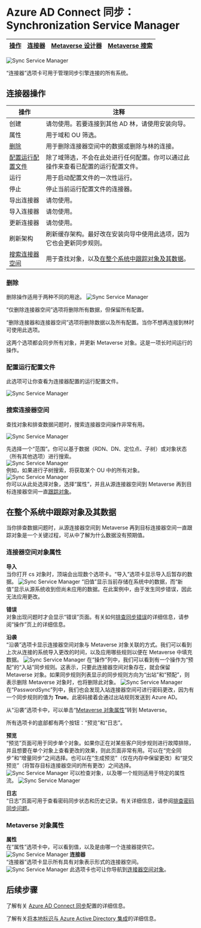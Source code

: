 <properties
	pageTitle="Azure AD Connect 同步：Synchronization Service Manager UI | Azure"
	description="了解 Azure AD Connect 的 Synchronization Service Manager 中的“连接器”选项卡。"
	services="active-directory"
	documentationCenter=""
	authors="andkjell"
	manager="stevenpo"
	editor=""/>

<tags
	ms.service="active-directory"
	ms.date="05/19/2016"
	wacn.date=""/>


# Azure AD Connect 同步：Synchronization Service Manager

[操作](/documentation/articles/active-directory-aadconnectsync-service-manager-ui-operations) | [连接器](/documentation/articles/active-directory-aadconnectsync-service-manager-ui-connectors) | [Metaverse 设计器](/documentation/articles/active-directory-aadconnectsync-service-manager-ui-mvdesigner) | [Metaverse 搜索](/documentation/articles/active-directory-aadconnectsync-service-manager-ui-mvsearch)
--- | --- | --- | ---

![Sync Service Manager](./media/active-directory-aadconnectsync-service-manager-ui/connectors.png)

“连接器”选项卡可用于管理同步引擎连接的所有系统。

## 连接器操作

操作 | 注释
--- | ---
创建 | 请勿使用。若要连接到其他 AD 林，请使用安装向导。
属性 | 用于域和 OU 筛选。
[删除](#delete) | 用于删除连接器空间中的数据或删除与林的连接。
[配置运行配置文件](#configure-run-profiles) | 除了域筛选，不会在此处进行任何配置。你可以通过此操作来查看已配置的运行配置文件。
运行 | 用于启动配置文件的一次性运行。
停止 | 停止当前运行配置文件的连接器。
导出连接器 | 请勿使用。
导入连接器 | 请勿使用。
更新连接器 | 请勿使用。
刷新架构 | 刷新缓存架构。最好改在安装向导中使用此选项，因为它也会更新同步规则。
[搜索连接器空间](#search-connector-space) | 用于查找对象，以及[在整个系统中跟踪对象及其数据](#follow-an-object-and-its-data-through-the-system)。

### 删除
删除操作适用于两种不同的用途。
![Sync Service Manager](./media/active-directory-aadconnectsync-service-manager-ui/connectordelete.png)

“仅删除连接器空间”选项将删除所有数据，但保留所有配置。

“删除连接器和连接器空间”选项将删除数据以及所有配置。当你不想再连接到林时可使用此选项。

这两个选项都会同步所有对象，并更新 Metaverse 对象。这是一项长时间运行的操作。

### 配置运行配置文件
此选项可让你查看为连接器配置的运行配置文件。

![Sync Service Manager](./media/active-directory-aadconnectsync-service-manager-ui/configurerunprofiles.png)

### 搜索连接器空间
查找对象和排查数据问题时，搜索连接器空间操作非常有用。

![Sync Service Manager](./media/active-directory-aadconnectsync-service-manager-ui/cssearch.png)

先选择一个“范围”。你可以基于数据（RDN、DN、定位点、子树）或对象状态（所有其他选项）进行搜索。  
![Sync Service Manager](./media/active-directory-aadconnectsync-service-manager-ui/cssearchscope.png)  
例如，如果进行子树搜索，将获取某个 OU 中的所有对象。  
![Sync Service Manager](./media/active-directory-aadconnectsync-service-manager-ui/cssearchsubtree.png)  
你可以从此处选择对象，选择“属性”，并且从源连接器空间到 Metaverse 再到目标连接器空间一直[跟踪对象](#follow-an-object-and-its-data-through-the-system)。

## 在整个系统中跟踪对象及其数据
当你排查数据问题时，从源连接器空间到 Metaverse 再到目标连接器空间一直跟踪对象是一个关键过程，可从中了解为什么数据没有预期值。

### 连接器空间对象属性
**导入**  
当你打开 cs 对象时，顶端会出现数个选项卡。“导入”选项卡显示导入后暂存的数据。
![Sync Service Manager](./media/active-directory-aadconnectsync-service-manager-ui/csimport.png)
“旧值”显示当前存储在系统中的数据，而“新值”显示从源系统收到但尚未应用的数据。在此案例中，由于发生同步错误，因此无法应用更改。

**错误**  
对象出现问题时才会显示“错误”页面。有关如何[排查同步错误](active-directory-aadconnectsync-service-manager-ui-operations.md#troubleshoot-errors-in-operations-tab)的详细信息，请参阅“操作”页上的详细信息。

**沿袭**  
“沿袭”选项卡显示连接器空间对象与 Metaverse 对象关联的方式。我们可以看到上次从连接的系统导入更改的时间，以及应用哪些规则以便在 Metaverse 中填充数据。
![Sync Service Manager](./media/active-directory-aadconnectsync-service-manager-ui/cslineage.png)
在“操作”列中，我们可以看到有一个操作为“预配”的“入站”同步规则。这表示，只要此连接器空间对象存在，就会保留 Metaverse 对象。如果同步规则列表显示的同步规则方向为“出站”和“预配”，则表示删除 Metaverse 对象时，也将删除此对象。
![Sync Service Manager](./media/active-directory-aadconnectsync-service-manager-ui/cslineageout.png)
在“PasswordSync”列中，我们也会发现入站连接器空间可进行密码更改，因为有一个同步规则的值为 **True**。此密码接着会通过出站规则发送到 Azure AD。

从“沿袭”选项卡中，可以单击“[Metaverse 对象属性](#metaverse-object-properties)”转到 Metaverse。

所有选项卡的底部都有两个按钮：“预览”和“日志”。

**预览**  
“预览”页面可用于同步单个对象。如果你正在对某些客户同步规则进行故障排除，并且想要在单个对象上查看更改的效果，则此页面非常有用。可以在“完全同步”和“增量同步”之间选择。也可以在“生成预览”（仅在内存中保留更改）和“提交预览”（将暂存目标连接器空间的所有更改）之间选择。
![Sync Service Manager](./media/active-directory-aadconnectsync-service-manager-ui/preview1.png)
可以检查对象，以及哪一个规则适用于特定的属性流。
![Sync Service Manager](./media/active-directory-aadconnectsync-service-manager-ui/preview2.png)

**日志**  
“日志”页面可用于查看密码同步状态和历史记录。有关详细信息，请参阅[排查密码同步问题](active-directory-aadconnectsync-implement-password-synchronization.md#troubleshoot-password-synchronization)。

### Metaverse 对象属性
**属性**  
在“属性”选项卡中，可以看到值，以及是由哪一个连接器提供它。
![Sync Service Manager](./media/active-directory-aadconnectsync-service-manager-ui/mvattributes.png)
**连接器**  
“连接器”选项卡显示所有具有对象表示形式的连接器空间。
![Sync Service Manager](./media/active-directory-aadconnectsync-service-manager-ui/mvconnectors.png)
此选项卡也可让你导航到[连接器空间对象](#connector-space-object-properties)。

## 后续步骤
了解有关 [Azure AD Connect 同步](/documentation/articles/active-directory-aadconnectsync-whatis)配置的详细信息。

了解有关[将本地标识与 Azure Active Directory 集成](/documentation/articles/active-directory-aadconnect)的详细信息。

<!---HONumber=Mooncake_0711_2016-->